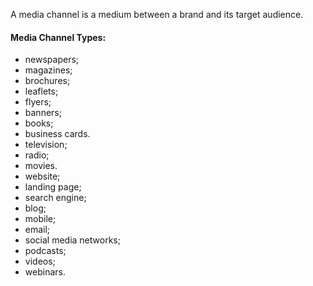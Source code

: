 A media channel is a medium between a brand and its target audience. 
#### Media Channel Types:
- newspapers;
- magazines;
- brochures;
- leaflets;
- flyers;
- banners;
- books;
- business cards.
- television;
- radio;
- movies.
- website;
- landing page;
- search engine;
- blog;
- mobile;
- email;
- social media networks;
- podcasts;
- videos;
- webinars.